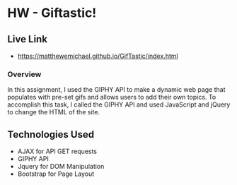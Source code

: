 # HW - Giftastic!

## Live Link
 - https://matthewemichael.github.io/GifTastic/index.html

### Overview

In this assignment, I used the GIPHY API to make a dynamic web page that populates with pre-set gifs and allows users to add their own topics. To accomplish this task, I called the GIPHY API and used JavaScript and jQuery to change the HTML of the site. 

## Technologies Used

- AJAX for API GET requests
- GIPHY API 
- Jquery for DOM Manipulation
- Bootstrap for Page Layout 
